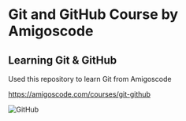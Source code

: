 # Git and GitHub Course by Amigoscode

## Learning Git &amp; GitHub

Used this repository to learn Git from Amigoscode

https://amigoscode.com/courses/git-github

![GitHub](https://user-images.githubusercontent.com/109716271/226445621-a628e8da-66b1-4fc2-9124-ae55a922cc84.jpeg)
